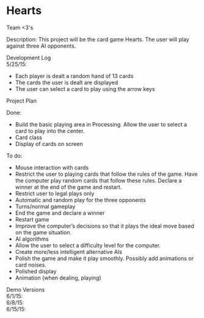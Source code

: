 # Hearts
Team <3's

Description: This project will be the card game Hearts. The user will play against three AI opponents.

Development Log
<br>5/25/15:
 - Each player is dealt a random hand of 13 cards
 - The cards the user is dealt are displayed
 - The user can select a card to play using the arrow keys

Project Plan

Done:
 - Build the basic playing area in Processing. Allow the user to select a card to play into the center.
 - Card class
 - Display of cards on screen

To do:
 - Mouse interaction with cards
 - Restrict the user to playing cards that follow the rules of the game. Have the computer play random cards that follow these rules. Declare a winner at the end of the game and restart.
 - Restrict user to legal plays only
 - Automatic and random play for the three opponents
 - Turns/normal gameplay
 - End the game and declare a winner
 - Restart game
 - Improve the computer’s decisions so that it plays the ideal move based on the game situation.
 - AI algorithms
 - Allow the user to select a difficulty level for the computer.
 - Create more/less intelligent alternative AIs
 - Polish the game and make it play smoothly. Possibly add animations or card noises. 
 - Polished display
 - Animation (when dealing, playing)
 
Demo Versions 
<br>6/1/15: 
<br>6/8/15: 
<br>6/15/15: 
